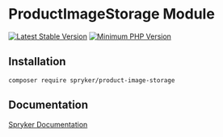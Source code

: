 # ProductImageStorage Module
[![Latest Stable Version](https://poser.pugx.org/spryker/product-image-storage/v/stable.svg)](https://packagist.org/packages/spryker/product-image-storage)
[![Minimum PHP Version](https://img.shields.io/badge/php-%3E%3D%208.0-8892BF.svg)](https://php.net/)

## Installation

```
composer require spryker/product-image-storage
```

## Documentation

[Spryker Documentation](https://spryker.github.io)
